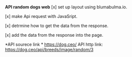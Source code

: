 **API random dogs web**
[x] set up layout using blumabulma.io.

[x] make Api request with JavaSript.

[x] detrmine  how to get the data from the response.

[x] add the data from the response into the page.


*API sourece link *  https://dog.ceo/
API http link:  https://dog.ceo/api/breeds/image/random/3